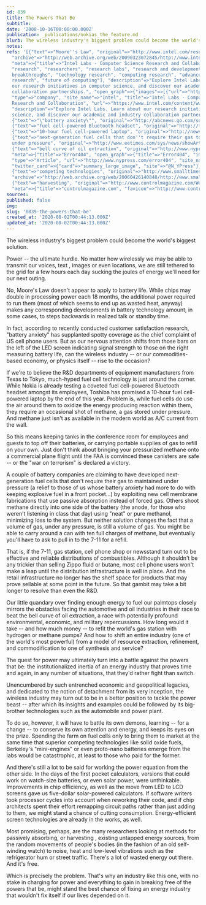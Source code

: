 ```yaml
---
id: 839
title: The Powers That Be
subtitle: 
date: '2008-10-16T00:00:00.000Z'
publication: _publications/nokias_the_feature.md
blurb: The wireless industry's biggest problem could become the world's biggest solution.
notes: 
refs: '[{"text"=>"Moore''s Law", "original"=>"http://www.intel.com/research/silicon/mooreslaw.htm",
  "archive"=>"http://web.archive.org/web/20090323072845/http://www.intel.com:80/research/silicon/mooreslaw.htm",
  "meta"=>{"title"=>"Intel Labs - Computer Science Research and Collaboration", "keywords"=>["labs",
  "research", "researchers", "research labs", "research and development", "technological
  breakthroughs", "technology research", "computing research", "advanced computer
  research", "future of computing"], "description"=>"Explore Intel Labs. Learn about
  our research initiatives in computer science, and discover our academic and industry
  collaboration partnerships.", "open_graph"=>{"images"=>[{"url"=>"https://www.intel.com/apps/settings/wcm/designs/intel/us/en/images/resources/printlogo.png"}],
  "type"=>"company", "site_name"=>"Intel", "title"=>"Intel Labs - Computer Science
  Research and Collaboration", "url"=>"https://www.intel.com/content/www/us/en/research/overview.html",
  "description"=>"Explore Intel Labs. Learn about our research initiatives in computer
  science, and discover our academic and industry collaboration partnerships."}, "favicon"=>"http://www.intel.com/etc.clientlibs/settings/wcm/designs/ver/6.8.1333/intel/default/resources/favicon.ico"}},
  {"text"=>"\"battery anxiety\"", "original"=>"http://abcnews.go.com/sections/tech/TechTV/innovations01_2.html"},
  {"text"=>"fuel cell-powered Bluetooth headset", "original"=>"http://finance.myway.com/jsp/nw/nwdt_ge.jsp?news_id=dji-00030720040615&feed=dji&date=20040615"},
  {"text"=>"10-hour fuel cell-powered laptop", "original"=>"http://news.bbc.co.uk/2/hi/technology/3837585.stm"},
  {"text"=>"next-generation fuel cells that don''t require their gas to maintained
  under pressure", "original"=>"http://www.eetimes.com/sys/news/showArticle.jhtml?articleId=22100806"},
  {"text"=>"bell curve of oil extraction", "original"=>"http://www.nypress.com/17/22/feature/AaronNaparstek.cfm",
  "meta"=>{"title"=>"Error404", "open_graph"=>{"title"=>"Error404", "images"=>[{"url"=>"http://www.nypress.com/news-portlet/img/ogimage_default.jpg"}],
  "type"=>"Article", "url"=>"http://www.nypress.com/error404", "site_name"=>"www.nypress.com"},
  "twitter_card"=>{"card"=>"summary_large_image", "site"=>"@N_YPress"}, "favicon"=>"http://www.nypress.com/base-portlet/webrsrc/ctxvar/f7b4629b-4a0c-4f58-ade7-0d8300181f41.jpeg"}},
  {"text"=>"competing technologies", "original"=>"http://www.smalltimes.com/document_display.cfm?document_id=3730",
  "archive"=>"http://web.archive.org/web/20060426140848/http://www.smalltimes.com:80/document_display.cfm?document_id=3730"},
  {"text"=>"harvesting", "original"=>"http://www.controlmagazine.com/Web_First/CT.nsf/ArticleID/SKUN-5Y3K5R/",
  "meta"=>{"title"=>"controlmagazine.com", "favicon"=>"http://www.controlmagazine.com/favicon.ico"}}]'
sources: 
published: false
img: 
slug: '0839-the-powers-that-be'
created_at: '2020-08-02T00:44:13.000Z'
updated_at: '2020-08-02T00:44:13.000Z'
---
```

The wireless industry's biggest problem could become the world's biggest solution.

  
Power -- the ultimate hurdle. No matter how wirelessly we may be able to transmit our voices, text , images or even locations, we are still tethered to the grid for a few hours each day sucking the joules of energy we'll need for our next outing.

No, Moore's Law doesn't appear to apply to battery life. While chips may double in processing power each 18 months, the additional power required to run them (most of which seems to end up as wasted heat, anyway) makes any corresponding developments in battery technology amount, in some cases, to steps backwards in realized talk or standby time.

In fact, according to recently conducted customer satisfaction research, "battery anxiety" has supplanted spotty coverage as the chief complaint of US cell phone users. But as our nervous attention shifts from those bars on the left of the LED screen indicating signal strength to those on the right measuring battery life, can the wireless industry -- or our commodities-based economy, or physics itself -- rise to the occasion?

If we're to believe the R&D departments of equipment manufacturers from Texas to Tokyo, much-hyped fuel cell technology is just around the corner. While Nokia is already testing a coveted fuel cell-powered Bluetooth headset amongst its employees, Toshiba has promised a 10-hour fuel cell-powered laptop by the end of this year. Problem is, while fuel cells do use the air around them to oxidize the energy producing reaction within them, they require an occasional shot of methane, a gas stored under pressure. And methane just isn't as available in the modern world as A/C current from the wall.

So this means keeping tanks in the conference room for employees and guests to top off their batteries, or carrying portable supplies of gas to refill on your own. Just don't think about bringing your pressurized methane onto a commercial plane flight until the FAA is convinced these canisters are safe -- or the "war on terrorism" is declared a victory.

A couple of battery companies are claiming to have developed next-generation fuel cells that don't require their gas to maintained under pressure (a relief to those of us whose battery anxiety had more to do with keeping explosive fuel in a front pocket...) by exploiting new cell membrane fabrications that use passive absorption instead of forced gas. Others shoot methane directly into one side of the battery (the anode, for those who weren't listening in class that day) using "neat" or pure methanol, minimizing loss to the system. But neither solution changes the fact that a volume of gas, under any pressure, is still a volume of gas. You might be able to carry around a can with ten full charges of methane, but eventually you'll have to ask to pull in to the 7-11 for a refill.

That is, if the 7-11, gas station, cell phone shop or newsstand turn out to be effective and reliable distributions of combustibles. Although it shouldn't be any trickier than selling Zippo fluid or butane, most cell phone users won't make a leap until the distribution infrastructure is well in place. And the retail infrastructure no longer has the shelf space for products that may prove sellable at some point in the future. So that gambit may take a bit longer to resolve than even the R&D.

Our little quandary over finding enough energy to fuel our palmtops closely mirrors the obstacles facing the automotive and oil industries in their race to beat the bell curve of oil extraction, a race with potentially profound environmental, economic, and military repercussions. How long would it take -- and how much money -- to refit the world's gas station with hydrogen or methane pumps? And how to shift an entire industry (one of the world's most powerful) from a model of resource extraction, refinement, and commodification to one of synthesis and service?

The quest for power may ultimately turn into a battle against the powers that be: the institutionalized inertia of an energy industry that proves time and again, in any number of situations, that they'd rather fight than switch.

Unencumbered by such entrenched economic and geopolitical legacies, and dedicated to the notion of detachment from its very inception, the wireless industry may turn out to be in a better position to tackle the power beast -- after which its insights and examples could be followed by its big-brother technologies such as the automobile and power plant.

To do so, however, it will have to battle its own demons, learning -- for a change -- to conserve its own attention and energy, and keeps its eyes on the prize. Spending the farm on fuel cells only to bring them to market at the same time that superior competing technologies like solid oxide fuels, Berkeley's "mini-engines" or even proto-nano batteries emerge from the labs would be catastrophic, at least to those who paid for the former.

And there's still a lot to be said for working the power equation from the other side. In the days of the first pocket calculators, versions that could work on watch-size batteries, or even solar power, were unthinkable. Improvements in chip efficiency, as well as the move from LED to LCD screens gave us five-dollar solar-powered calculators. If software writers took processor cycles into account when reworking their code, and if chip architects spent their effort remapping circuit paths rather than just adding to them, we might stand a chance of cutting consumption. Energy-efficient screen technologies are already in the works, as well.

Most promising, perhaps, are the many researchers looking at methods for passively absorbing, or harvesting , existing untapped energy sources, from the random movements of people's bodies (in the fashion of an old self-winding watch) to noise, heat and low-level vibrations such as the refrigerator hum or street traffic. There's a lot of wasted energy out there. And it's free.

Which is precisely the problem. That's why an industry like this one, with no stake in charging for power and everything to gain in breaking free of the powers that be, might stand the best chance of fixing an energy industry that wouldn't fix itself if our lives depended on it.

